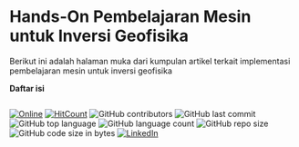 # Hands-On Pembelajaran Mesin untuk Inversi Geofisika

Berikut ini adalah halaman muka dari kumpulan artikel terkait implementasi pembelajaran mesin untuk inversi geofisika

**Daftar isi**

```{tableofcontents}
```
[![Online](https://img.shields.io/badge/read-online-green.svg)](https://mheriyanto.dev/mlgi)
[![HitCount](http://hits.dwyl.com/ezygeo-ai/mlgi.svg)](http://hits.dwyl.com/ezygeo-ai/mlgi)
![GitHub contributors](https://img.shields.io/github/contributors/ezygeo-ai/mlgi)
![GitHub last commit](https://img.shields.io/github/last-commit/ezygeo-ai/mlgi)
![GitHub top language](https://img.shields.io/github/languages/top/ezygeo-ai/mlgi)
![GitHub language count](https://img.shields.io/github/languages/count/ezygeo-ai/mlgi)
![GitHub repo size](https://img.shields.io/github/repo-size/ezygeo-ai/mlgi)
![GitHub code size in bytes](https://img.shields.io/github/languages/code-size/ezygeo-ai/mlgi)
[![LinkedIn](https://img.shields.io/badge/-LinkedIn-black.svg?style=flat&logo=linkedin&colorB=555)](https://www.linkedin.com/company/28696953)